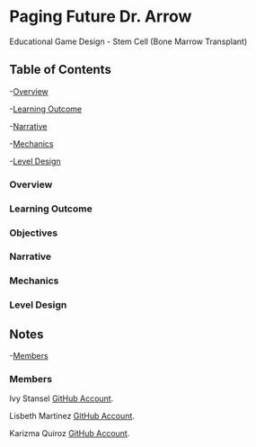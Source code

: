 # Paging Future Dr. Arrow
Educational Game Design - Stem Cell (Bone Marrow Transplant)


## Table of Contents

-[Overview](#overview)

-[Learning Outcome](learning-outcome)

-[Narrative](narrative)

-[Mechanics](mechanics)

-[Level Design](level-design)




### Overview

### Learning Outcome

### Objectives

### Narrative

### Mechanics

### Level Design


## Notes
  -[Members](members)
  
### Members

Ivy Stansel [GitHub Account](https://github.com/Frame-solid).

Lisbeth Martinez [GitHub Account](https://github.com/lismar17).

Karizma Quiroz [GitHub Account](https://github.com/karizmaquiroz).



